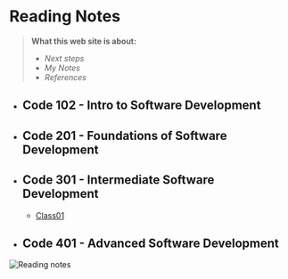 # Reading Notes
>  **What this web site is about:**
> - *Next steps*
> - *My Notes*
> - *References* 

* ## Code 102 - Intro to Software Development
* ## Code 201 - Foundations of Software Development

* ## Code 301 - Intermediate Software Development
   * [Class01](./Read-classes/class01.md) 
* ## Code 401 - Advanced Software Development

![Reading notes](https://static5.depositphotos.com/1040758/459/i/950/depositphotos_4597179-stock-photo-sticky-note.jpg)

